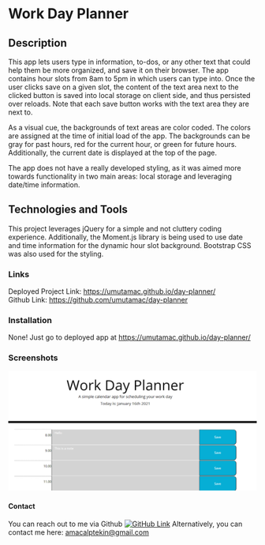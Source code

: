# Work Day Planner
## Description

This app lets users type in information, to-dos, or any other text that could help them be more organized, and save it on their browser. The app contains hour slots from 8am to 5pm in which users can type into. Once the user clicks save on a given slot, the content of the text area next to the clicked button is saved into local storage on client side, and thus persisted over reloads. Note that each save button works with the text area they are next to.

As a visual cue, the backgrounds of text areas are color coded. The colors are assigned at the time of initial load of the app. The backgrounds can be gray for past hours, red for the current hour, or green for future hours. Additionally, the current date is displayed at the top of the page.

The app does not have a really developed styling, as it was aimed more towards functionality in two main areas: local storage and leveraging date/time information.

## Technologies and Tools
This project leverages jQuery for a simple and not cluttery coding experience. Additionally, the Moment.js library is being used to use date and time information for the dynamic hour slot background. Bootstrap CSS was also used for the styling.

### Links
Deployed Project Link: https://umutamac.github.io/day-planner/<br>
Github Link: https://github.com/umutamac/day-planner

### Installation
None! Just go to deployed app at https://umutamac.github.io/day-planner/

### Screenshots
![Day Planner](/Assets/day-planner-SS.png?raw=true "Day Planner")

#### Contact
You can reach out to me via Github [![GitHub Link](https://img.shields.io/badge/Github-umutamac-lightgrey.svg)](https://github.com/umutamac)
Alternatively, you can contact me here: amacalptekin@gmail.com
